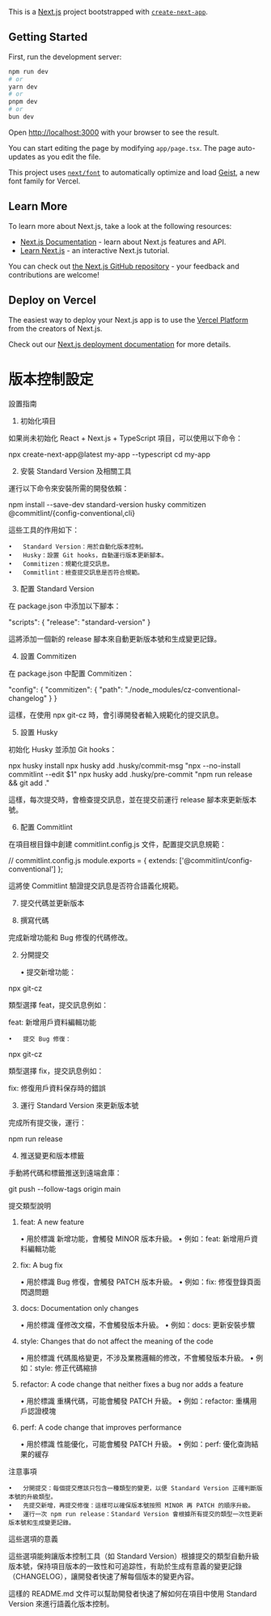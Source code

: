 This is a [Next.js](https://nextjs.org) project bootstrapped with [`create-next-app`](https://nextjs.org/docs/app/api-reference/cli/create-next-app).

## Getting Started

First, run the development server:

```bash
npm run dev
# or
yarn dev
# or
pnpm dev
# or
bun dev
```

Open [http://localhost:3000](http://localhost:3000) with your browser to see the result.

You can start editing the page by modifying `app/page.tsx`. The page auto-updates as you edit the file.

This project uses [`next/font`](https://nextjs.org/docs/app/building-your-application/optimizing/fonts) to automatically optimize and load [Geist](https://vercel.com/font), a new font family for Vercel.

## Learn More

To learn more about Next.js, take a look at the following resources:

- [Next.js Documentation](https://nextjs.org/docs) - learn about Next.js features and API.
- [Learn Next.js](https://nextjs.org/learn) - an interactive Next.js tutorial.

You can check out [the Next.js GitHub repository](https://github.com/vercel/next.js) - your feedback and contributions are welcome!

## Deploy on Vercel

The easiest way to deploy your Next.js app is to use the [Vercel Platform](https://vercel.com/new?utm_medium=default-template&filter=next.js&utm_source=create-next-app&utm_campaign=create-next-app-readme) from the creators of Next.js.

Check out our [Next.js deployment documentation](https://nextjs.org/docs/app/building-your-application/deploying) for more details.

# 版本控制設定

設置指南

1. 初始化項目

如果尚未初始化 React + Next.js + TypeScript 項目，可以使用以下命令：

npx create-next-app@latest my-app --typescript
cd my-app

2. 安裝 Standard Version 及相關工具

運行以下命令來安裝所需的開發依賴：

npm install --save-dev standard-version husky commitizen @commitlint/{config-conventional,cli}

這些工具的作用如下：

	•	Standard Version：用於自動化版本控制。
	•	Husky：設置 Git hooks，自動運行版本更新腳本。
	•	Commitizen：規範化提交訊息。
	•	Commitlint：檢查提交訊息是否符合規範。

3. 配置 Standard Version

在 package.json 中添加以下腳本：

"scripts": {
  "release": "standard-version"
}

這將添加一個新的 release 腳本來自動更新版本號和生成變更記錄。

4. 設置 Commitizen

在 package.json 中配置 Commitizen：

"config": {
  "commitizen": {
    "path": "./node_modules/cz-conventional-changelog"
  }
}

這樣，在使用 npx git-cz 時，會引導開發者輸入規範化的提交訊息。

5. 設置 Husky

初始化 Husky 並添加 Git hooks：

npx husky install
npx husky add .husky/commit-msg "npx --no-install commitlint --edit $1"
npx husky add .husky/pre-commit "npm run release && git add ."

這樣，每次提交時，會檢查提交訊息，並在提交前運行 release 腳本來更新版本號。

6. 配置 Commitlint

在項目根目錄中創建 commitlint.config.js 文件，配置提交訊息規範：

// commitlint.config.js
module.exports = {
  extends: ['@commitlint/config-conventional']
};

這將使 Commitlint 驗證提交訊息是否符合語義化規範。

7. 提交代碼並更新版本

1. 撰寫代碼

完成新增功能和 Bug 修復的代碼修改。

2. 分開提交

	•	提交新增功能：

npx git-cz

類型選擇 feat，提交訊息例如：

feat: 新增用戶資料編輯功能


	•	提交 Bug 修復：

npx git-cz

類型選擇 fix，提交訊息例如：

fix: 修復用戶資料保存時的錯誤



3. 運行 Standard Version 來更新版本號

完成所有提交後，運行：

npm run release

4. 推送變更和版本標籤

手動將代碼和標籤推送到遠端倉庫：

git push --follow-tags origin main

提交類型說明

1. feat: A new feature

	•	用於標識 新增功能，會觸發 MINOR 版本升級。
	•	例如：feat: 新增用戶資料編輯功能

2. fix: A bug fix

	•	用於標識 Bug 修復，會觸發 PATCH 版本升級。
	•	例如：fix: 修復登錄頁面閃退問題

3. docs: Documentation only changes

	•	用於標識 僅修改文檔，不會觸發版本升級。
	•	例如：docs: 更新安裝步驟

4. style: Changes that do not affect the meaning of the code

	•	用於標識 代碼風格變更，不涉及業務邏輯的修改，不會觸發版本升級。
	•	例如：style: 修正代碼縮排

5. refactor: A code change that neither fixes a bug nor adds a feature

	•	用於標識 重構代碼，可能會觸發 PATCH 升級。
	•	例如：refactor: 重構用戶認證模塊

6. perf: A code change that improves performance

	•	用於標識 性能優化，可能會觸發 PATCH 升級。
	•	例如：perf: 優化查詢結果的緩存

注意事項

	•	分開提交：每個提交應該只包含一種類型的變更，以便 Standard Version 正確判斷版本號的升級類型。
	•	先提交新增，再提交修復：這樣可以確保版本號按照 MINOR 再 PATCH 的順序升級。
	•	運行一次 npm run release：Standard Version 會根據所有提交的類型一次性更新版本號和生成變更記錄。

這些選項的意義

這些選項能夠讓版本控制工具（如 Standard Version）根據提交的類型自動升級版本號，保持項目版本的一致性和可追踪性，有助於生成有意義的變更記錄（CHANGELOG），讓開發者快速了解每個版本的變更內容。

這樣的 README.md 文件可以幫助開發者快速了解如何在項目中使用 Standard Version 來進行語義化版本控制。
